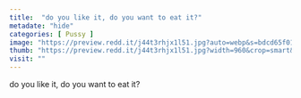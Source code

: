 ```yaml
---
title:  "do you like it, do you want to eat it?"
metadate: "hide"
categories: [ Pussy ]
image: "https://preview.redd.it/j44t3rhjx1l51.jpg?auto=webp&s=bdcd65f011d60da8c116dd159b0c867639af03d6"
thumb: "https://preview.redd.it/j44t3rhjx1l51.jpg?width=960&crop=smart&auto=webp&s=5e3f8b74bf864087b59377b5cbc030882ccbe67b"
visit: ""
---
```

do you like it, do you want to eat it?
